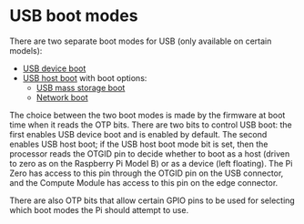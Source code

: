# USB boot modes

There are two separate boot modes for USB (only available on certain models): 

* [USB device boot](device.md)
* [USB host boot](host.md) with boot options:
  * [USB mass storage boot](msd.md)
  * [Network boot](net.md)

The choice between the two boot modes is made by the firmware at boot time when it reads the OTP bits. There are two bits to control USB boot: the first enables USB device boot and is enabled by default. The second enables USB host boot; if the USB host boot mode bit is set, then the processor reads the OTGID pin to decide whether to boot as a host (driven to zero as on the Raspberry Pi Model B) or as a device (left floating). The Pi Zero has access to this pin through the OTGID pin on the USB connector, and the Compute Module has access to this pin on the edge connector.

There are also OTP bits that allow certain GPIO pins to be used for selecting which boot modes the Pi should attempt to use.
